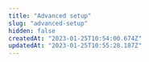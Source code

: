 ```yaml
---
title: "Advanced setup"
slug: "advanced-setup"
hidden: false
createdAt: "2023-01-25T10:54:00.674Z"
updatedAt: "2023-01-25T10:55:28.187Z"
---
```

